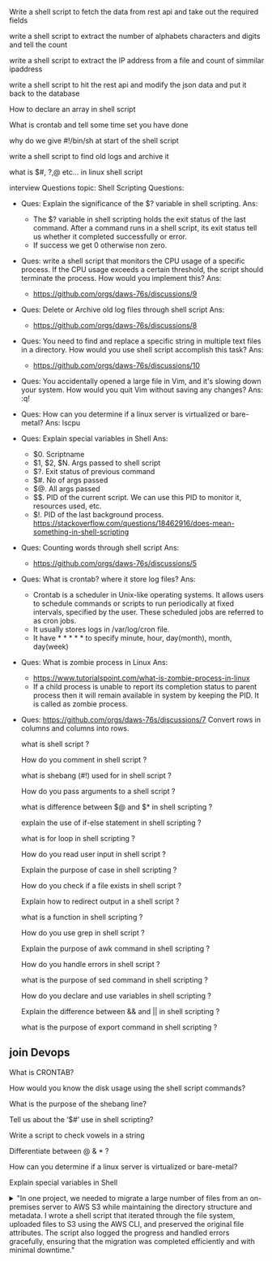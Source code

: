Write a shell script to fetch the data from rest api and take out the required fields

write a shell script to extract the number of alphabets characters and digits and tell the count

write a shell script to extract the IP address from a file and count of simmilar ipaddress

write a shell script to hit the rest api and modify the json data and put it back to the database

How to declare an array in shell script

What is crontab and tell some time set you have done

why do we give #!/bin/sh at start of the shell script

write a shell script to find old logs and archive it

what is $#, $?,$@ etc... in linux shell script

interview Questions
  topic: Shell Scripting
  Questions:
  - Ques: Explain the significance of the $? variable in shell scripting.
    Ans:
    - The $? variable in shell scripting holds the exit status of the last  command. After a command runs in a shell script, its exit status tell us whether it completed successfully or error.
    - If success we get 0 otherwise non zero.
  - Ques: write a shell script that monitors the CPU usage of a specific process. If the CPU usage exceeds a certain threshold, the script should terminate the process. How would you implement this?
    Ans:
    - https://github.com/orgs/daws-76s/discussions/9

  - Ques: Delete or Archive old log files through shell script
    Ans:
    - https://github.com/orgs/daws-76s/discussions/8

  - Ques: You need to find and replace a specific string in multiple text files in a directory. How would you use shell script accomplish this task?
    Ans:
    - https://github.com/orgs/daws-76s/discussions/10
  
  - Ques: You accidentally opened a large file in Vim, and it's slowing down your system. How would you quit Vim without saving any changes?
    Ans: :q!

  - Ques: How can you determine if a linux server is virtualized or bare-metal?
    Ans: lscpu

  - Ques: Explain special variables in Shell
    Ans:
    - $0. Scriptname
    - $1, $2, $N. Args passed to shell script
    - $?. Exit status of previous command
    - $#. No of args passed
    - $@. All args passed
    - $$. PID of the current script. We can use this PID to monitor it, resources used, etc.
    - $!. PID of the last background process. https://stackoverflow.com/questions/18462916/does-mean-something-in-shell-scripting

  - Ques: Counting words through shell script
    Ans:
    - https://github.com/orgs/daws-76s/discussions/5

  - Ques: What is crontab? where it store log files?
    Ans:
    - Crontab is a scheduler in Unix-like operating systems. It allows users to schedule commands or scripts to run periodically at fixed intervals, specified by the user. These scheduled jobs are referred to as cron jobs.
    - It usually stores logs in /var/log/cron file.
    - It have * * * * * to specify minute, hour, day(month), month, day(week)

  - Ques: What is zombie process in Linux
    Ans:
    - https://www.tutorialspoint.com/what-is-zombie-process-in-linux
    - If a child process is unable to report its completion status to parent process then it will remain available in system by keeping the PID. It is called as zombie process.

  - Ques: https://github.com/orgs/daws-76s/discussions/7 Convert rows in columns and columns into rows.

    what is shell script ?

    How do you comment in shell script ?

    what is shebang (#!) used for in shell script ?

    How do you pass arguments to a shell script ?

    what is difference between $@ and $* in shell scripting ?

    explain the use of if-else statement in shell scripting ?

    what is for loop in shell scripting ?

    How do you read user input in shell script ?

    Explain the purpose of case in shell scripting ?

    How do you check if a file exists in shell script ?

    Explain how to redirect output in a shell script ?

    what is a function in shell scripting ?

    How do you use grep in shell script ?

    Explain the purpose of awk command in shell scripting ?

    How do you handle errors in shell script ?

    what is the purpose of sed command in shell scripting ?

    How do you declare and use variables in shell scripting ?

    Explain the difference between && and || in shell scripting ?

    what is the purpose of export command in shell scripting ?
    
## join Devops

What is CRONTAB?

How would you know the disk usage using the shell script commands?

What is the purpose of the shebang line?

Tell us about the ‘$#’ use in shell scripting?

Write a script to check vowels in a string

Differentiate between 
@ & * ?

How can you determine if a linux server is virtualized or bare-metal?

Explain special variables in Shell

<details><summary>"In one project, we needed to migrate a large number of files from an on-premises server to AWS S3 while maintaining the directory structure and metadata. I wrote a shell script that iterated through the file system, uploaded files to S3 using the AWS CLI, and preserved the original file attributes. The script also logged the progress and handled errors gracefully, ensuring that the migration was completed efficiently and with minimal downtime." </summary>

```bash
#!/bin/bash

# Set the path to the source directory on your on-premises server
source_dir="/path/to/your/source/directory"

# Set your AWS S3 bucket name
s3_bucket="your-s3-bucket-name"

# Iterate through files in the source directory
for file in "$source_dir"/*; do
    if [ -f "$file" ]; then
        # Extract the relative path (excluding the source directory) for S3 key
        relative_path="${file#$source_dir}"
        # Upload the file to S3 preserving metadata
        aws s3 cp "$file" "s3://$s3_bucket$relative_path" --metadata-directive REPLACE
        if [ $? -eq 0 ]; then
            echo "Uploaded: $file"
        else
            echo "Error uploading: $file"
        fi
    fi
done

# It sets the source_dir variable to the path of your on-premises source directory.
# It specifies your AWS S3 bucket name in the s3_bucket variable.
# The script iterates through each file in the source directory.
# For each regular file, it extracts the relative path (excluding the source directory) to determine the S3 key.
# It uploads the file to S3 using the AWS CLI, preserving metadata (including timestamps, permissions, etc.).
# The script logs successful uploads and handles errors gracefully.
``` 
</details>
  
